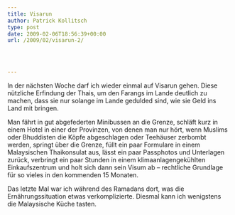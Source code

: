 ```yaml
---
title: Visarun
author: Patrick Kollitsch
type: post
date: 2009-02-06T18:56:39+00:00
url: /2009/02/visarun-2/




---
```

In der nächsten Woche darf ich wieder einmal auf Visarun gehen. Diese nützliche Erfindung der Thais, um den Farangs im Lande deutlich zu machen, dass sie nur solange im Lande gedulded sind, wie sie Geld ins Land mit bringen. 

Man fährt in gut abgefederten Minibussen an die Grenze, schläft kurz in einem Hotel in einer der Provinzen, von denen man nur hört, wenn Muslims oder Bhuddisten die Köpfe abgeschlagen oder Teehäuser zerbombt werden, springt über die Grenze, füllt ein paar Formulare in einem Malaysischen Thaikonsulat aus, lässt ein paar Passphotos und Unterlagen zurück, verbringt ein paar Stunden in einem klimaanlagengekühlten Einkaufszentrum und holt sich dann sein Visum ab &#8211; rechtliche Grundlage für so vieles in den kommenden 15 Monaten.

Das letzte Mal war ich während des Ramadans dort, was die Ernährungssituation etwas verkomplizierte. Diesmal kann ich wenigstens die Malaysische Küche tasten.